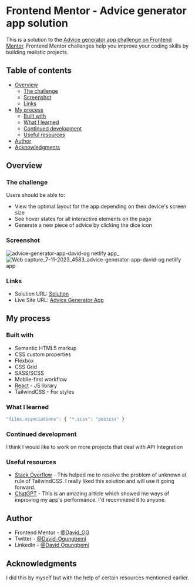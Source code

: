 # Frontend Mentor - Advice generator app solution

This is a solution to the [Advice generator app challenge on Frontend Mentor](https://www.frontendmentor.io/challenges/advice-generator-app-QdUG-13db). Frontend Mentor challenges help you improve your coding skills by building realistic projects.

## Table of contents

- [Overview](#overview)
  - [The challenge](#the-challenge)
  - [Screenshot](#screenshot)
  - [Links](#links)
- [My process](#my-process)
  - [Built with](#built-with)
  - [What I learned](#what-i-learned)
  - [Continued development](#continued-development)
  - [Useful resources](#useful-resources)
- [Author](#author)
- [Acknowledgments](#acknowledgments)


## Overview

### The challenge

Users should be able to:

- View the optimal layout for the app depending on their device's screen size
- See hover states for all interactive elements on the page
- Generate a new piece of advice by clicking the dice icon

### Screenshot

![advice-generator-app-david-og netlify app_](https://github.com/DavidOG03/Advice-Generator-App/assets/107545464/eac5f5f1-2932-4293-bb33-ac91d9ce73e0)
![Web capture_7-11-2023_4583_advice-generator-app-david-og netlify app](https://github.com/DavidOG03/Advice-Generator-App/assets/107545464/6340c83c-2880-4ea4-a726-7739187dd2c0)

### Links

- Solution URL: [Solution](https://github.com/DavidOG03/Advice-Generator-App.git)
- Live Site URL: [Advice Generator App](https://advice-generator-app-david-og.netlify.app/)

## My process

### Built with

- Semantic HTML5 markup
- CSS custom properties
- Flexbox
- CSS Grid
- SASS/SCSS
- Mobile-first workflow
- [React](https://reactjs.org/) - JS library
- TailwindCSS - For styles

### What I learned

```jsx
"files.associations": { "*.scss": "postcss" }
```

### Continued development

I think I would like to work on more projects that deal with API Integration

### Useful resources

- [Stack Overflow](https://stackoverflow.com/questions/47607602/how-to-add-a-tailwind-css-rule-to-css-checker) - This helped me to resolve the problem of unknown at rule of TailwindCSS. I really liked this solution and will use it going forward.
- [ChatGPT](https://www.chat.openai.com) - This is an amazing article which showed me ways of improving my app's performance. I'd recommend it to anyone.


## Author

- Frontend Mentor - [@David_OG](https://www.frontendmentor.io/profile/DavidOG03)
- Twitter - [@David-Ogungbemi](https://www.twitter.com/Deiveed0)
- LinkedIn - [@David Ogungbemi](https://www.linkedin.com/david-ogungbemi-7455551b5)

## Acknowledgments

I did this by myself but with the help of certain resources mentioned earlier.